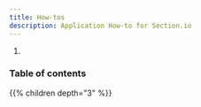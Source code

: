 ```yaml
---
title: How-tos
description: Application How-to for Section.io
---
```


1. 


### Table of contents

{{% children depth="3" %}}